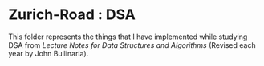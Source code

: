 # Zurich-Road : DSA

This folder represents the things that I have implemented while studying DSA from *Lecture Notes for Data Structures and Algorithms* (Revised each year by John Bullinaria).
